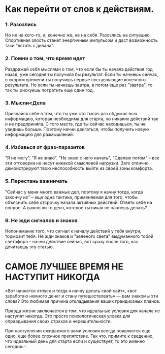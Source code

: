 # Как перейти от слов к действиям.

### 1. Разозлись
Но не на кого-то, и, конечно же, не на себя. Разозлись на ситуацию. Спортивная злость станет энергичным импульсом и даст возможность таки "встать с дивана".

### 2. Помни о том, что время идет
Раздражай себя мыслями о том, что если бы ты начала действия год назад, уже сегодня ты получила бы результат. Если ты начнешь сейчас, в скором времени ты получишь первые составляющие конечного результата. Но если ты начнешь завтра, а потом еще раз "завтра", то так ты рискуешь потратить еще один год.

### 3. Мысли<Дела
Признайся себе в том, что ты уже сто тысяч раз обдумал всю информацию, которая необходима для старта, но никаких действий так и не предприняла. С того места, где ты сейчас находишься, ты не увидишь больше. Поэтому начни двигаться, чтобы получить новую информацию для размышлений.

### 4. Избавься от фраз-паразитов
"Я не могу", "Я не знаю", "Не знаю с чего начать", "Сделаю потом" – все эти отговорки не несут никакой смысловой нагрузки. Зато отлично демонстрируют твою неспособность выйти из своей зоны комфорта.

### 5. Перестань важничать
"Сейчас у меня много важных дел, поэтому я начну тогда, когда закончу их" – еще одна тактика, применяемая для того, чтобы объяснить себе отсрочку начала активных действий. Ответь себе на вопрос: А важно ли то дело, которое ты никак не начнешь делать?

### 6. Не жди сигналов и знаков
Непонимание того, что сигнал к началу действий у тебя внутри, тормозит тебя. Не жди знаков и "зеленого света" выдуманного тобой светофора – начни действие сейчас, вот сразу после того, как дочитаешь эту статью.

# САМОЕ ЛУЧШЕЕ ВРЕМЯ НЕ НАСТУПИТ НИКОГДА

«Вот начнется отпуск и тогда я начну делать свой сайт», «вот заработаю немного денег и стану путешествовать» — вам знакомы эти слова? Это любимая причина откладывания ваших грандиозных планов.

Правда жизни заключается в том, что идеальные условия для начала не наступят никогда. Это просто психологическая уловка для оправдывания своих страхов и нерешительности.

При наступлении ожидаемого вами условия всегда появляется еще одно, еще более сложное препятствие. Так что, примите к сведению, что идеальный день для старта если и существует, то это именно сегодня✅.
